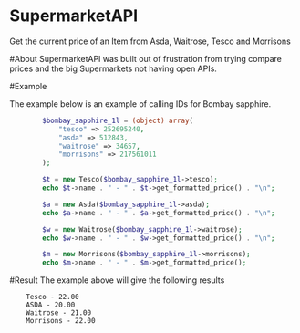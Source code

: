 # SupermarketAPI
Get the current price of an Item from Asda, Waitrose, Tesco and Morrisons

#About
SupermarketAPI was built out of frustration from trying compare prices and the big Supermarkets not having open APIs.

#Example

The example below is an example of calling IDs for Bombay sapphire.

```php
        $bombay_sapphire_1l = (object) array(
            "tesco" => 252695240,
            "asda" => 512843,
            "waitrose" => 34657,
            "morrisons" => 217561011
        );

        $t = new Tesco($bombay_sapphire_1l->tesco);
        echo $t->name . " - " . $t->get_formatted_price() . "\n";

        $a = new Asda($bombay_sapphire_1l->asda);
        echo $a->name . " - " . $a->get_formatted_price() . "\n";

        $w = new Waitrose($bombay_sapphire_1l->waitrose);
        echo $w->name . " - " . $w->get_formatted_price() . "\n";

        $m = new Morrisons($bombay_sapphire_1l->morrisons);
        echo $m->name . " - " . $m->get_formatted_price();
```
#Result
The example above will give the following results
```raw
    Tesco - 22.00
    ASDA - 20.00
    Waitrose - 21.00
    Morrisons - 22.00
```
